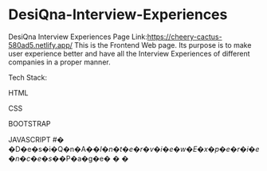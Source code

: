 # DesiQna-Interview-Experiences
DesiQna Interview Experiences Page Link:https://cheery-cactus-580ad5.netlify.app/
This is the Frontend Web page. Its purpose is to make user experience better and have all the Interview Experiences of different companies in a proper manner.

Tech Stack:

HTML

CSS

BOOTSTRAP

JAVASCRIPT
#� �D�e�s�i�Q�n�A�_�I�n�t�e�r�v�i�e�w�E�x�p�e�r�i�e�n�c�e�s�_�P�a�g�e�
�
�

